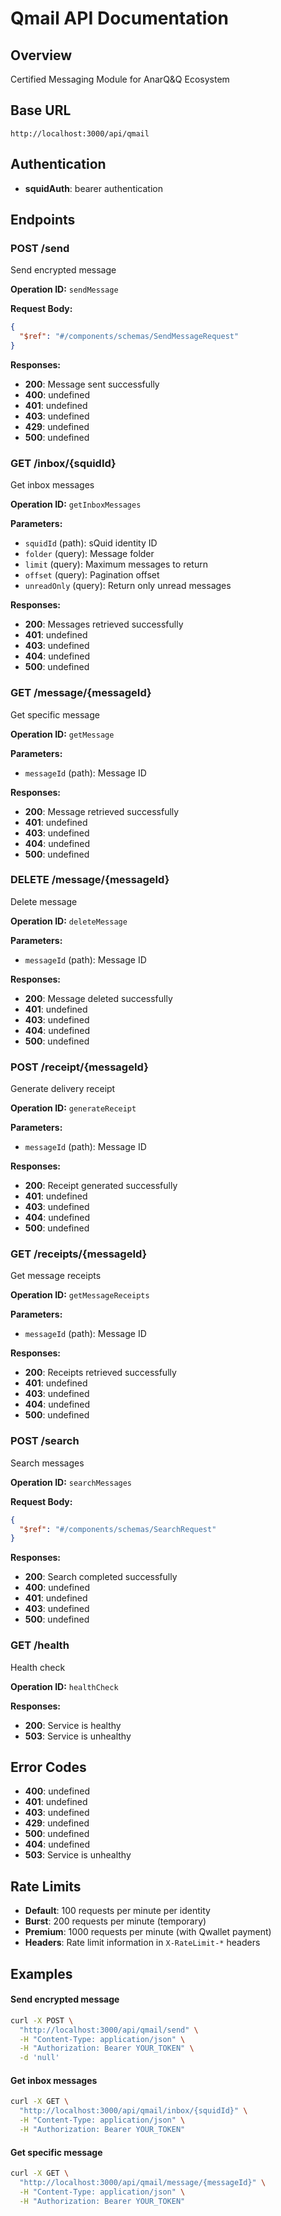 # Qmail API Documentation

## Overview
Certified Messaging Module for AnarQ&Q Ecosystem

## Base URL
`http://localhost:3000/api/qmail`

## Authentication
- **squidAuth**: bearer authentication

## Endpoints

### POST /send
Send encrypted message

**Operation ID:** `sendMessage`



**Request Body:**
```json
{
  "$ref": "#/components/schemas/SendMessageRequest"
}
```

**Responses:**
- **200**: Message sent successfully
- **400**: undefined
- **401**: undefined
- **403**: undefined
- **429**: undefined
- **500**: undefined


### GET /inbox/{squidId}
Get inbox messages

**Operation ID:** `getInboxMessages`

**Parameters:**
- `squidId` (path): sQuid identity ID
- `folder` (query): Message folder
- `limit` (query): Maximum messages to return
- `offset` (query): Pagination offset
- `unreadOnly` (query): Return only unread messages



**Responses:**
- **200**: Messages retrieved successfully
- **401**: undefined
- **403**: undefined
- **404**: undefined
- **500**: undefined


### GET /message/{messageId}
Get specific message

**Operation ID:** `getMessage`

**Parameters:**
- `messageId` (path): Message ID



**Responses:**
- **200**: Message retrieved successfully
- **401**: undefined
- **403**: undefined
- **404**: undefined
- **500**: undefined


### DELETE /message/{messageId}
Delete message

**Operation ID:** `deleteMessage`

**Parameters:**
- `messageId` (path): Message ID



**Responses:**
- **200**: Message deleted successfully
- **401**: undefined
- **403**: undefined
- **404**: undefined
- **500**: undefined


### POST /receipt/{messageId}
Generate delivery receipt

**Operation ID:** `generateReceipt`

**Parameters:**
- `messageId` (path): Message ID



**Responses:**
- **200**: Receipt generated successfully
- **401**: undefined
- **403**: undefined
- **404**: undefined
- **500**: undefined


### GET /receipts/{messageId}
Get message receipts

**Operation ID:** `getMessageReceipts`

**Parameters:**
- `messageId` (path): Message ID



**Responses:**
- **200**: Receipts retrieved successfully
- **401**: undefined
- **403**: undefined
- **404**: undefined
- **500**: undefined


### POST /search
Search messages

**Operation ID:** `searchMessages`



**Request Body:**
```json
{
  "$ref": "#/components/schemas/SearchRequest"
}
```

**Responses:**
- **200**: Search completed successfully
- **400**: undefined
- **401**: undefined
- **403**: undefined
- **500**: undefined


### GET /health
Health check

**Operation ID:** `healthCheck`





**Responses:**
- **200**: Service is healthy
- **503**: Service is unhealthy


## Error Codes
- **400**: undefined
- **401**: undefined
- **403**: undefined
- **429**: undefined
- **500**: undefined
- **404**: undefined
- **503**: Service is unhealthy

## Rate Limits

- **Default**: 100 requests per minute per identity
- **Burst**: 200 requests per minute (temporary)
- **Premium**: 1000 requests per minute (with Qwallet payment)
- **Headers**: Rate limit information in `X-RateLimit-*` headers


## Examples

#### Send encrypted message

```bash
curl -X POST \
  "http://localhost:3000/api/qmail/send" \
  -H "Content-Type: application/json" \
  -H "Authorization: Bearer YOUR_TOKEN" \
  -d 'null'
```


#### Get inbox messages

```bash
curl -X GET \
  "http://localhost:3000/api/qmail/inbox/{squidId}" \
  -H "Content-Type: application/json" \
  -H "Authorization: Bearer YOUR_TOKEN"
```


#### Get specific message

```bash
curl -X GET \
  "http://localhost:3000/api/qmail/message/{messageId}" \
  -H "Content-Type: application/json" \
  -H "Authorization: Bearer YOUR_TOKEN"
```

